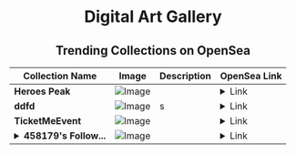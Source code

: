 <div align="center">

# Digital Art Gallery

## Trending Collections on OpenSea

| Collection Name                       | Image                                                                                     | Description                       | OpenSea Link                                                                                          |
|---------------------------------------|-------------------------------------------------------------------------------------------|-----------------------------------|--------------------------------------------------------------------------------------------------------|
| **Heroes Peak** | ![Image](https://i.seadn.io/s/raw/files/e3c37fa9e9d997350e93a6f950249a92.jpg?w=500&auto=format?w=200&auto=format) |  | <details><summary>Link</summary>[Heroes Peak](https://opensea.io/collection/heroes-peak)</details> |
| **ddfd** | ![Image](https://i.seadn.io/s/raw/files/e629094ff0b4872387709cf03354b3ba.png?w=500&auto=format?w=200&auto=format) | s | <details><summary>Link</summary>[ddfd](https://opensea.io/collection/ddfd-6)</details> |
| **TicketMeEvent** | ![Image](https://i.seadn.io/s/raw/files/950d6cb5058e11c4d2b239e047057ef9.png?w=500&auto=format?w=200&auto=format) |  | <details><summary>Link</summary>[TicketMeEvent](https://opensea.io/collection/ticketmeevent-1362)</details> |
| **<details><summary>458179's Follow...</summary>458179's Follower</details>** | ![Image](https://i.seadn.io/s/raw/files/19f9f090920392cc3650cbdf4361755b.png?w=500&auto=format?w=200&auto=format) |  | <details><summary>Link</summary>[458179's Follower](https://opensea.io/collection/458179-s-follower)</details> |

</div>